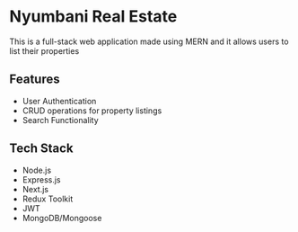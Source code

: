 # Nyumbani Real Estate
This is a full-stack web application made using MERN and it allows users to list their properties

## Features
- User Authentication
- CRUD operations for property listings
- Search Functionality

## Tech Stack
- Node.js
- Express.js
- Next.js
- Redux Toolkit
- JWT
- MongoDB/Mongoose

